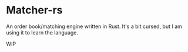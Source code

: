 # Matcher-rs

An order book/matching engine written in Rust.
It's a bit cursed, but I am using it to learn the language.

WIP
